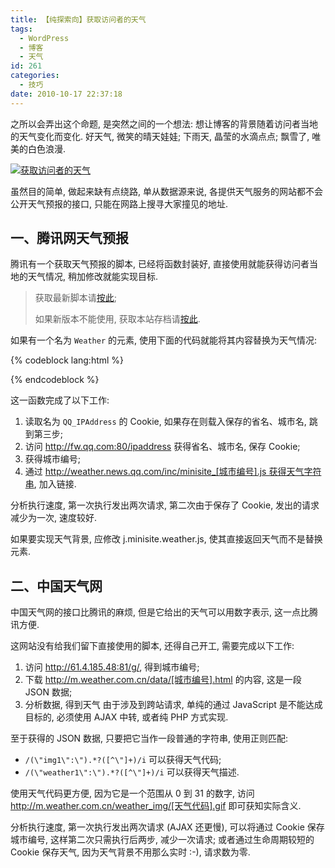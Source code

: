 ```yaml
---
title: 【纯探索向】获取访问者的天气
tags:
  - WordPress
  - 博客
  - 天气
id: 261
categories:
  - 技巧
date: 2010-10-17 22:37:18
---
```


之所以会弄出这个命题, 是突然之间的一个想法: 想让博客的背景随着访问者当地的天气变化而变化. 好天气, 微笑的晴天娃娃; 下雨天, 晶莹的水滴点点; 飘雪了, 唯美的白色浪漫.

[![获取访问者的天气](//beamnote-img.oss-cn-shanghai.aliyuncs.com/2010/get-the-weather-of-visitors.png)](//beamnote-img.oss-cn-shanghai.aliyuncs.com/2010/get-the-weather-of-visitors.png)<!-- more -->

虽然目的简单, 做起来缺有点绕路, 单从数据源来说, 各提供天气服务的网站都不会公开天气预报的接口, 只能在网路上搜寻大家撞见的地址.

## 一、腾讯网天气预报

腾讯有一个获取天气预报的脚本, 已经将函数封装好, 直接使用就能获得访问者当地的天气情况, 稍加修改就能实现目标.

> 获取最新脚本请[按此](http://minisite.qq.com/js/j.minisite.weather.js);
>
>
> 如果新版本不能使用, 获取本站存档请[按此](/wp-content/uploads/2010/10/j.minisite.weather.js).

如果有一个名为 `Weather` 的元素, 使用下面的代码就能将其内容替换为天气情况:

{% codeblock lang:html %}
<script src="j.minisite.weather.js"></script>
<script type="text/javascript">MiniSite.Weather.print('Weather');</script>
{% endcodeblock %}

这一函数完成了以下工作:

1. 读取名为 `QQ_IPAddress` 的 Cookie, 如果存在则载入保存的省名、城市名, 跳到第三步;
2. 访问 http://fw.qq.com:80/ipaddress 获得省名、城市名, 保存 Cookie;
3. 获得城市编号;
4. 通过 http://weather.news.qq.com/inc/minisite_[城市编号].js 获得天气字符串, 加入链接.

分析执行速度, 第一次执行发出两次请求, 第二次由于保存了 Cookie, 发出的请求减少为一次, 速度较好.

如果要实现天气背景, 应修改 j.minisite.weather.js, 使其直接返回天气而不是替换元素.

## 二、中国天气网

中国天气网的接口比腾讯的麻烦, 但是它给出的天气可以用数字表示, 这一点比腾讯方便.

这网站没有给我们留下直接使用的脚本, 还得自己开工, 需要完成以下工作:

1. 访问 http://61.4.185.48:81/g/, 得到城市编号;
2. 下载 http://m.weather.com.cn/data/[城市编号].html 的内容, 这是一段 JSON 数据;
3. 分析数据, 得到天气
由于涉及到跨站请求, 单纯的通过 JavaScript 是不能达成目标的, 必须使用 AJAX 中转, 或者纯 PHP 方式实现.

至于获得的 JSON 数据, 只要把它当作一段普通的字符串, 使用正则匹配:

* `/(\"img1\":\").*?([^\"]+)/i` 可以获得天气代码;
* `/(\"weather1\":\").*?([^\"]+)/i` 可以获得天气描述.

使用天气代码更方便, 因为它是一个范围从 0 到 31 的数字, 访问 http://m.weather.com.cn/weather_img/[天气代码].gif 即可获知实际含义.

分析执行速度, 第一次执行发出两次请求 (AJAX 还更慢), 可以将通过 Cookie 保存城市编号, 这样第二次只需执行后两步, 减少一次请求; 或者通过生命周期较短的 Cookie 保存天气, 因为天气背景不用那么实时 :-), 请求数为零.
